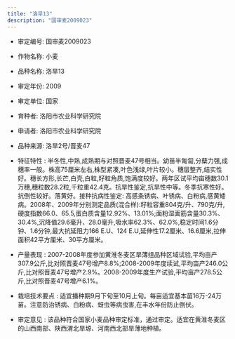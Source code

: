 ```yaml
---
title: "洛旱13"
description: "国审麦2009023"
---
```

* 审定编号:  国审麦2009023

*  作物名称:  小麦

*  品种名称:  洛旱13

*  审定年份:  2009

*  审定单位:  国家

* 育种者:  洛阳市农业科学研究院

*  申请者:  洛阳市农业科学研究院

*  品种来源:  洛旱2号/晋麦47

*  特征特性 : 
半冬性,中熟,成熟期与对照晋麦47号相当。幼苗半匍匐,分蘖力强,成穗率一般。株高75厘米左右,株型紧凑,叶色浅绿,叶片较小。穗层整齐,结实性好。穗长方形,长芒,白壳,白粒,籽粒角质,饱满度较好。两年区试平均亩穗数30.1万穗,穗粒数28.2粒,千粒重42.4克。抗旱性鉴定,抗旱性中等。冬季抗寒性好。抗倒性较好。落黄好。接种抗病性鉴定: 高感条锈病、叶锈病、白粉病,感黄矮病。2008年、2009年分别测定品质(混合样):籽粒容重804克/升、790克/升,硬度指数66.0、65.5,蛋白质含量12.92%、13.01%;面粉湿面筋含量30.3%、30.4%,沉降值29.6毫升、28.0毫升,吸水率62.3%、62.0%,稳定时间1.6分钟、1.6分钟,最大抗延阻力166 E.U、124 E.U,延伸性17.2厘米、16.6厘米,拉伸面积42平方厘米、30平方厘米。
 
*  产量表现 : 
2007-2008年度参加黄淮冬麦区旱薄组品种区域试验,平均亩产307.9公斤,比对照晋麦47号增产8.8%;2008-2009年度续试,平均亩产246.0公斤,比对照晋麦47号增产2.9%。2008-2009年度生产试验,平均亩产278.5公斤,比对照晋麦47号增产6.1%。 

*  栽培技术要点 : 
适宜播种期9月下旬至10月上旬。每亩适宜基本苗16万-24万苗。注意防治锈病、白粉病、蚜虫等病虫害,在丰水年份防止倒伏。 

*  审定意见 : 
该品种符合国家小麦品种审定标准，通过审定。适宜在黄淮冬麦区的山西南部、陕西渭北旱塬、河南西北部旱薄地种植。
